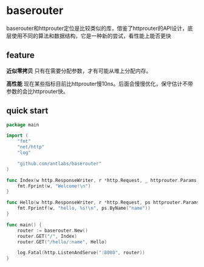 # baserouter
baserouter和httprouter定位是比较类似的库，借鉴了httprouter的API设计，底层使用不同的算法和数据结构，它是一种新的尝试，看性能上能否更快

## feature
**近似零拷贝** 只有在需要分配参数，才有可能从堆上分配内存。

**高性能** 现在某些指标目前比httprouter慢10ns。后面会慢慢优化，保守估计不带参数的会比httprouter快。

## quick start
```go
package main

import (
    "fmt"
    "net/http"
    "log"

    "github.com/antlabs/baserouter"
)

func Index(w http.ResponseWriter, r *http.Request, _ httprouter.Params) {
    fmt.Fprint(w, "Welcome!\n")
}

func Hello(w http.ResponseWriter, r *http.Request, ps httprouter.Params) {
    fmt.Fprintf(w, "hello, %s!\n", ps.ByName("name"))
}

func main() {
    router := baserouter.New()
    router.GET("/", Index)
    router.GET("/hello/:name", Hello)

    log.Fatal(http.ListenAndServe(":8080", router))
}
```
